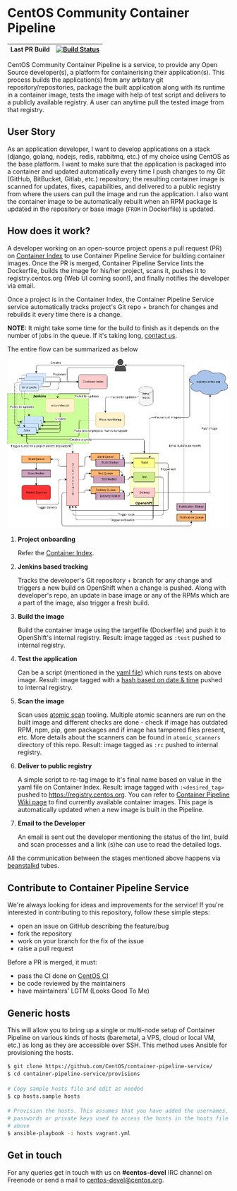 # CentOS Community Container Pipeline

| Last PR Build | [![Build Status](https://ci.centos.org/view/Container/job/centos-container-pipeline-service-ci-pr/badge/icon)](https://ci.centos.org/view/Container/job/centos-container-pipeline-service-ci-pr/) |
|---------------|---------------------------------------------------------------------------------------------------------------------------------------------------------------------------------------------------|

CentOS Community Container Pipeline is a service, to provide any Open Source developer(s), a platform for containerising their application(s). This process builds the application(s) from any arbitary git repository/repositories, package the built application along with its runtime in a container image, tests the image with help of test script and delivers to a publicly available registry. A user can anytime pull the tested image from that registry.

## User Story

As an application developer, I want to develop applications on a stack (django, golang, nodejs, redis, rabbitmq, etc.) of my choice using CentOS as the base platform. I want to make sure that the application is packaged into a container and updated  automatically every time I push changes to my Git (GitHub, BitBucket, Gitlab, etc.) repository; the resulting container image is scanned for updates, fixes, capabilities, and delivered to a public registry from where the users can pull the image and run the application. I also want the container image to be automatically rebuilt when an RPM package is updated in the repository or base image (`FROM` in Dockerfile) is updated.

## How does it work?

A developer working on an open-source project opens a pull request (PR) on [Container Index](https://github.com/CentOS/container-index/) to use Container Pipeline Service for building container images. Once the PR is merged, Container Pipeline Service lints the Dockerfile, builds the image for his/her project, scans it, pushes it to registry.centos.org (Web UI coming soon!), and finally notifies the developer via email.

Once a project is in the Container Index, the Container Pipeline Service service automatically tracks project's Git repo + branch for changes and rebuilds it every time there is a change.

**NOTE:** It might take some time for the build to finish as it depends on the number of jobs in the queue. If it's taking long, [contact us](#get-in-touch).

The entire flow can be summarized as below

![Container Pipeline Diagram](docs/diagrams/architecture.png)

1. **Project onboarding**

    Refer the [Container Index](https://github.com/CentOS/container-index).
    
2. **Jenkins based tracking**

    Tracks the developer's Git repository + branch for any change and triggers a new build on OpenShift when a change is pushed. Along with developer's repo, an update in base image or any of the RPMs which are a part of the image, also trigger a fresh build.

3. **Build the image**

    Build the container image using the targetfile (Dockerfile) and push it to OpenShift's internal registry. Result: image tagged as `:test` pushed to internal registry.

4. **Test the application**

     Can be a script (mentioned in the [yaml file](https://github.com/CentOS/container-index)) which runs tests on above image. Result: image tagged with a [hash based on date & time](https://github.com/CentOS/container-pipeline-service/blob/master/jenkinsbuilder/project-defaults.yml#L20) pushed to internal registry.
 
5. **Scan the image**
    
    Scan uses [atomic scan](https://github.com/projectatomic/atomic) tooling. Multiple atomic scanners are run on the built image and different checks are done - check if image has outdated RPM, npm, pip, gem packages and if image has tampered files present, etc. More details about the scanners can be found in `atomic_scanners` directory of this repo. Result: image tagged as `:rc` pushed to internal registry.
    
6. **Deliver to public registry**

    A simple script to re-tag image to it's final name based on value in the yaml file on Container Index. Result: image tagged with `:<desired_tag>` pushed to https://registry.centos.org. You can refer to [Container Pipeline Wiki page](https://wiki.centos.org/ContainerPipeline) to find currently available container images. This page is automatically updated when a new image is built in the Pipeline.

7. **Email to the Developer**

    An email is sent out the developer mentioning the status of the lint, build and scan processes and a link (s)he can use to read the detailed logs.
 
All the communication between the stages mentioned above happens via [beanstalkd](http://kr.github.io/beanstalkd/) tubes.   

## Contribute to Container Pipeline Service

We're always looking for ideas and improvements for the service! If you're interested in contributing to this repository, follow these simple steps:

- open an issue on GitHub describing the feature/bug
- fork the repository
- work on your branch for the fix of the issue
- raise a pull request

Before a PR is merged, it must:

- pass the CI done on [CentOS CI](https://ci.centos.org/)
- be code reviewed by the maintainers
- have maintainers' LGTM (Looks Good To Me)


## Generic hosts

This will allow you to bring up a single or multi-node setup of Container Pipeline
on various kinds of hosts (baremetal, a VPS, cloud or local VM, etc.) as long as they are accessible over SSH. This method uses Ansible for provisioning the hosts.

```bash
$ git clone https://github.com/CentOS/container-pipeline-service/
$ cd container-pipeline-service/provisions

# Copy sample hosts file and edit as needed
$ cp hosts.sample hosts

# Provision the hosts. This assumes that you have added the usernames,
# passwords or private keys used to access the hosts in the hosts file
# above
$ ansible-playbook -i hosts vagrant.yml
```

## <a href="contact"></a>Get in touch

For any queries get in touch with us on **#centos-devel** IRC channel on Freenode or send a mail to centos-devel@centos.org.
